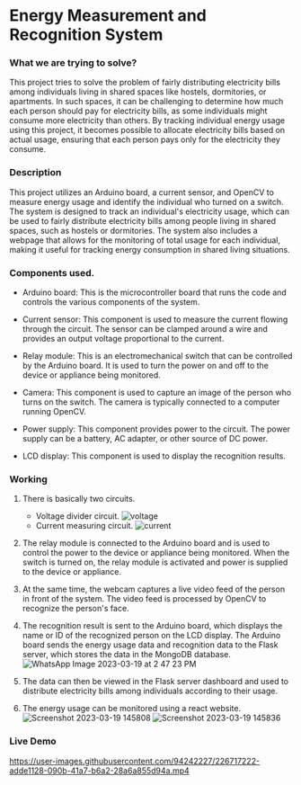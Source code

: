 # Energy Measurement and Recognition System

### What we are trying to solve?
This project tries to solve the problem of fairly distributing electricity bills among individuals living in shared spaces like hostels, dormitories, or apartments. In such spaces, it can be challenging to determine how much each person should pay for electricity bills, as some individuals might consume more electricity than others. By tracking individual energy usage using this project, it becomes possible to allocate electricity bills based on actual usage, ensuring that each person pays only for the electricity they consume.

### Description
This project utilizes an Arduino board, a current sensor, and OpenCV to measure energy usage and identify the individual who turned on a switch. The system is designed to track an individual's electricity usage, which can be used to fairly distribute electricity bills among people living in shared spaces, such as hostels or dormitories. The system also includes a webpage that allows for the monitoring of total usage for each individual, making it useful for tracking energy consumption in shared living situations.

### Components used.

- Arduino board: This is the microcontroller board that runs the code and controls the various components of the system.

- Current sensor: This component is used to measure the current flowing through the circuit. The sensor can be clamped around a wire and provides an output voltage proportional to the current.

- Relay module: This is an electromechanical switch that can be controlled by the Arduino board. It is used to turn the power on and off to the device or appliance being monitored.

- Camera: This component is used to capture an image of the person who turns on the switch. The camera is typically connected to a computer running OpenCV.

- Power supply: This component provides power to the circuit. The power supply can be a battery, AC adapter, or other source of DC power.

- LCD display: This component is used to display the recognition results. 

### Working

1. There is basically two circuits.
   - Voltage divider circuit.
     ![voltage](https://user-images.githubusercontent.com/97159197/226164898-70c51192-f701-4da4-bc21-622791c704f5.png)
   - Current measuring circuit.
     ![current](https://user-images.githubusercontent.com/97159197/226164902-20bf35f5-7987-485a-940b-2ffbfbbb224d.png)

2. The relay module is connected to the Arduino board and is used to control the power to the device or appliance being monitored.
   When the switch is turned on, the relay module is activated and power is supplied to the device or appliance.
   
3. At the same time, the webcam captures a live video feed of the person in front of the system.
   The video feed is processed by OpenCV to recognize the person's face.
   
4. The recognition result is sent to the Arduino board, which displays the name or ID of the recognized person on the LCD display.
   The Arduino board sends the energy usage data and recognition data to the Flask server, which stores the data in the MongoDB database.
   ![WhatsApp Image 2023-03-19 at 2 47 23 PM](https://user-images.githubusercontent.com/97159197/226165638-39ee84fe-6b8b-4680-9d6a-e50391a14015.jpeg)
5. The data can then be viewed in the Flask server dashboard and used to distribute electricity bills among individuals according to their usage.
6. The energy usage can be monitored using a react website.
   ![Screenshot 2023-03-19 145808](https://user-images.githubusercontent.com/97159197/226166026-92cb7e3e-4199-403b-bed4-456aee6bc729.png)
   ![Screenshot 2023-03-19 145836](https://user-images.githubusercontent.com/97159197/226166033-1c659acb-274e-4b41-801d-976b156dde01.png)
   
   
### Live Demo


  https://user-images.githubusercontent.com/94242227/226717222-adde1128-090b-41a7-b6a2-28a6a855d94a.mp4

